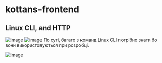 # kottans-frontend

## Linux CLI, and HTTP
![image](https://user-images.githubusercontent.com/4815725/180658591-d5c4dd39-996b-4032-a218-1027203db6bd.png)
![image](https://user-images.githubusercontent.com/4815725/180706975-ee9482f2-c4d1-477f-a7c5-d5106774a837.png)
По суті, багато з команд Linux CLI потрібно знати бо вони використовуються при розробці.

![image](https://user-images.githubusercontent.com/4815725/180709646-a15408c1-93af-4a3a-aa5c-52abc1006fd4.png)





